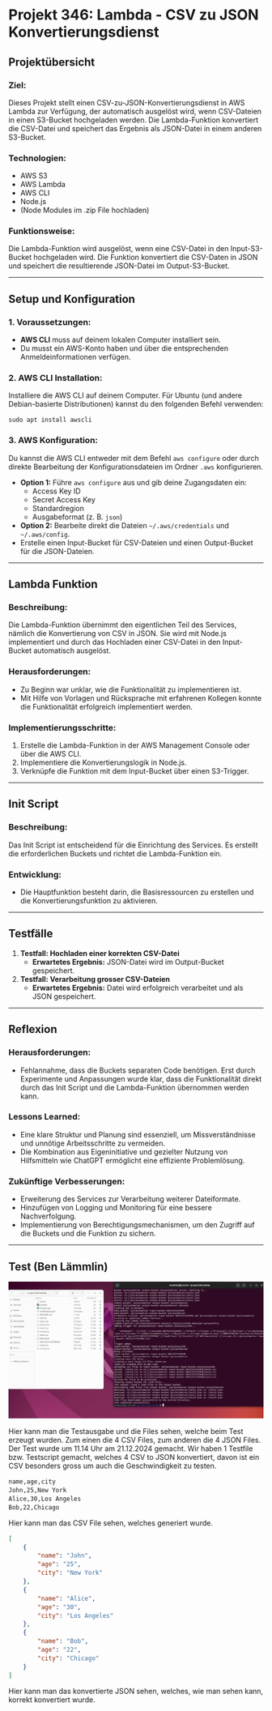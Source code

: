 # Projekt 346: Lambda - CSV zu JSON Konvertierungsdienst

## **Projektübersicht**

### **Ziel**:

Dieses Projekt stellt einen CSV-zu-JSON-Konvertierungsdienst in AWS Lambda zur Verfügung, der automatisch ausgelöst wird, wenn CSV-Dateien in einen S3-Bucket hochgeladen werden. Die Lambda-Funktion konvertiert die CSV-Datei und speichert das Ergebnis als JSON-Datei in einem anderen S3-Bucket.

### **Technologien:**

- AWS S3
- AWS Lambda
- AWS CLI
- Node.js
- (Node Modules im .zip File hochladen)

### **Funktionsweise:**

Die Lambda-Funktion wird ausgelöst, wenn eine CSV-Datei in den Input-S3-Bucket hochgeladen wird. Die Funktion konvertiert die CSV-Daten in JSON und speichert die resultierende JSON-Datei im Output-S3-Bucket.

---

## **Setup und Konfiguration**

### **1. Voraussetzungen:**

- **AWS CLI** muss auf deinem lokalen Computer installiert sein.
- Du musst ein AWS-Konto haben und über die entsprechenden Anmeldeinformationen verfügen.

### **2. AWS CLI Installation:**

Installiere die AWS CLI auf deinem Computer. Für Ubuntu (und andere Debian-basierte Distributionen) kannst du den folgenden Befehl verwenden:

```
sudo apt install awscli
```

### **3. AWS Konfiguration:**

Du kannst die AWS CLI entweder mit dem Befehl `aws configure` oder durch direkte Bearbeitung der Konfigurationsdateien im Ordner `.aws` konfigurieren.

- **Option 1:** Führe `aws configure` aus und gib deine Zugangsdaten ein:
    - Access Key ID
    - Secret Access Key
    - Standardregion
    - Ausgabeformat (z. B. `json`)
- **Option 2:** Bearbeite direkt die Dateien `~/.aws/credentials` und `~/.aws/config`.
- Erstelle einen Input-Bucket für CSV-Dateien und einen Output-Bucket für die JSON-Dateien.

---

## **Lambda Funktion**

### **Beschreibung:**

Die Lambda-Funktion übernimmt den eigentlichen Teil des Services, nämlich die Konvertierung von CSV in JSON. Sie wird mit Node.js implementiert und durch das Hochladen einer CSV-Datei in den Input-Bucket automatisch ausgelöst.

### **Herausforderungen:**

- Zu Beginn war unklar, wie die Funktionalität zu implementieren ist.
- Mit Hilfe von Vorlagen und Rücksprache mit erfahrenen Kollegen konnte die Funktionalität erfolgreich implementiert werden.

### **Implementierungsschritte:**

1. Erstelle die Lambda-Funktion in der AWS Management Console oder über die AWS CLI.
2. Implementiere die Konvertierungslogik in Node.js.
3. Verknüpfe die Funktion mit dem Input-Bucket über einen S3-Trigger.

---

## **Init Script**

### **Beschreibung:**

Das Init Script ist entscheidend für die Einrichtung des Services. Es erstellt die erforderlichen Buckets und richtet die Lambda-Funktion ein.

### **Entwicklung:**

- Die Hauptfunktion besteht darin, die Basisressourcen zu erstellen und die Konvertierungsfunktion zu aktivieren.

---

## **Testfälle**

1. **Testfall: Hochladen einer korrekten CSV-Datei**
    - **Erwartetes Ergebnis:** JSON-Datei wird im Output-Bucket gespeichert.
2. **Testfall: Verarbeitung grosser CSV-Dateien**
    - **Erwartetes Ergebnis:** Datei wird erfolgreich verarbeitet und als JSON gespeichert.

---

## **Reflexion**

### **Herausforderungen:**

- Fehlannahme, dass die Buckets separaten Code benötigen. Erst durch Experimente und Anpassungen wurde klar, dass die Funktionalität direkt durch das Init Script und die Lambda-Funktion übernommen werden kann.

### **Lessons Learned:**

- Eine klare Struktur und Planung sind essenziell, um Missverständnisse und unnötige Arbeitsschritte zu vermeiden.
- Die Kombination aus Eigeninitiative und gezielter Nutzung von Hilfsmitteln wie ChatGPT ermöglicht eine effiziente Problemlösung.

### **Zukünftige Verbesserungen:**

- Erweiterung des Services zur Verarbeitung weiterer Dateiformate.
- Hinzufügen von Logging und Monitoring für eine bessere Nachverfolgung.
- Implementierung von Berechtigungsmechanismen, um den Zugriff auf die Buckets und die Funktion zu sichern.

---

## Test (Ben Lämmlin)

![image.png](image.png)

Hier kann man die Testausgabe und die Files sehen, welche beim Test erzeugt wurden. Zum einen die 4 CSV Files, zum anderen die 4 JSON Files. Der Test wurde um 11.14 Uhr am 21.12.2024 gemacht. Wir haben 1 Testfile bzw. Testscript gemacht, welches 4 CSV to JSON konvertiert, davon ist ein CSV besonders gross um auch die Geschwindigkeit zu testen.

```html
name,age,city
John,25,New York
Alice,30,Los Angeles
Bob,22,Chicago
```

Hier kann man das CSV File sehen, welches generiert wurde.

```json
[
    {
        "name": "John",
        "age": "25",
        "city": "New York"
    },
    {
        "name": "Alice",
        "age": "30",
        "city": "Los Angeles"
    },
    {
        "name": "Bob",
        "age": "22",
        "city": "Chicago"
    }
]
```

Hier kann man das konvertierte JSON sehen, welches, wie man sehen kann, korrekt konvertiert wurde.